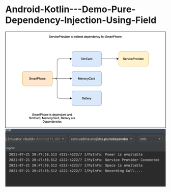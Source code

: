 # Android-Kotlin---Demo-Pure-Dependency-Injection-Using-Field


![Flow](https://github.com/VaibhavMojidra/Android-Kotlin---Demo-Pure-Dependency-Injection-Using-Field/blob/master/screenshots/Flow.png)
![Output](https://github.com/VaibhavMojidra/Android-Kotlin---Demo-Pure-Dependency-Injection-Using-Field/blob/master/screenshots/Output.png)

